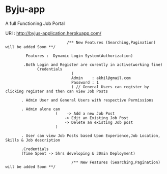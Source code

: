 # Byju-app

A full Functioning Job Portal

URl      :  http://byjus-application.herokuapp.com/
  
                               /** New Features (Searching,Pagination) will be added Soon **/
                
             Features :  Dynamic Login System(Authorization)
    
            .Both Login and Register are curently in active(working fine)
                  Credentials
                                 (
                                 Admin    : akhil@gmail.com
                                 Password : 1
                                 ) // General Users can register by clicking register and then can view Job Posts
                                 
           . Admin User and General Users with respective Permissions
           
           . Admin alone can 
                          (    -> Add a new Job Post
                              -> Edit an Existing Job Post
                              -> Delete an existing Job post  
                          )
                          
           . User can view Job Posts based Upon Experience,Job Location, Skills & Job description

           .Credentials
           (Time Spent -> 5hrs developing & 30min Deployment)
           
                                 /** New Features (Searching,Pagination) will be added Soon **/
 
